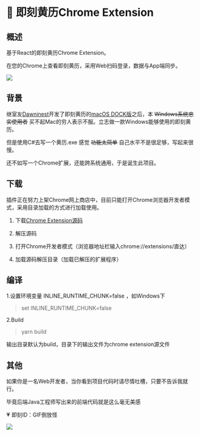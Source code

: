 





# 📆 即刻黄历Chrome Extension 



## 概述

基于React的即刻黄历Chrome Extension。

在您的Chrome上查看即刻黄历，采用Web扫码登录，数据与App端同步。



![](https://github.com/vayci/jike-calendar-chrome-react/blob/master/readme/jike-chrome.png)

## 背景

继室友[Dawninest](https://github.com/Dawninest)开发了即刻黄历的[macOS DOCK版](https://github.com/Dawninest/jikeCalendar-macOS-dock)之后，本 ~~Windows系统忠实使用者~~ 买不起Mac的穷人表示不服。立志做一款Windows能够使用的即刻黄历。

但是使用C#去写一个黄历.exe 感觉 ~~功能太简单~~ 自己水平不是很足够，写起来很慢。

还不如写一个Chrome扩展，还能跨系统通用，于是诞生此项目。



## 下载

插件正在努力上架Chrome网上商店中，目前只能打开Chrome浏览器开发者模式，采用目录加载的方式进行加载使用。

1. 下载[Chrome Extension源码](https://github.com/vayci/jike-calendar-chrome-react/releases/download/V1.0.0/jike-calendar.zip)

2. 解压源码

3. 打开Chrome开发者模式（浏览器地址栏输入chrome://extensions/直达）

4. 加载源码解压目录（加载已解压的扩展程序）



## 编译

1.设置环境变量 INLINE_RUNTIME_CHUNK=false ，如Windows下

>  set INLINE_RUNTIME_CHUNK=false 



2.Build

> yarn build

输出目录默认为build，目录下的输出文件为chrome extension源文件



## 其他

如果你是一名Web开发者，当你看到项目代码时请尽情吐槽，只要不告诉我就行。

毕竟后端Java工程师写出来的前端代码就是这么毫无美感

💗 即刻ID：GIF倒放怪



![](https://github.com/vayci/jike-calendar-chrome-react/blob/master/readme/slogan.png)

